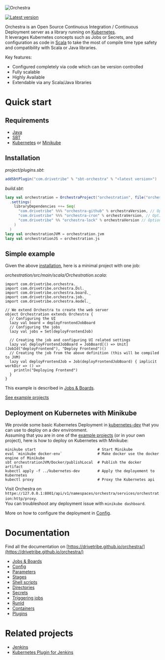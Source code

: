 <img alt="Orchestra" src="https://raw.githubusercontent.com/drivetribe/orchestra/master/docs/src/main/resources/microsite/img/orchestra.png" srcset="https://raw.githubusercontent.com/drivetribe/orchestra/master/docs/src/main/resources/microsite/img/orchestra.png 2x">

[![Latest version](https://index.scala-lang.org/drivetribe/orchestra/orchestra-core/latest.svg?color=blue)](https://index.scala-lang.org/drivetribe/orchestra/orchestra-core)

Orchestra is an Open Source Continuous Integration / Continuous Deployment server as a library running on
[Kubernetes](https://kubernetes.io).  
It leverages Kubernetes concepts such as Jobs or Secrets, and configuration as code in [Scala](https://scala-lang.org)
to take the most of compile time type safety and compatibility with Scala or Java libraries.

Key features:
* Configured completely via code which can be version controlled
* Fully scalable
* Highly Available
* Extendable via any Scala/Java libraries


# Quick start

## Requirements

- [Java](https://java.com/download)
- [SBT](https://scala-sbt.org)
- [Kubernetes](https://kubernetes.io) or [Minikube](https://github.com/kubernetes/minikube)

## Installation

*project/plugins.sbt*:
```scala
addSbtPlugin("com.drivetribe" % "sbt-orchestra" % "<latest version>")
```
*build.sbt*:
```scala
lazy val orchestration = OrchestraProject("orchestration", file("orchestration"))
  .settings(
    libraryDependencies ++= Seq(
      "com.drivetribe" %%% "orchestra-github" % orchestraVersion, // Optional Github plugin
      "com.drivetribe" %%% "orchestra-cron" % orchestraVersion, // Optional Cron plugin
      "com.drivetribe" %% "orchestra-lock" % orchestraVersion // Optional Lock plugin
    )
  )
lazy val orchestrationJVM = orchestration.jvm
lazy val orchestrationJS = orchestration.js
```

## Simple example

Given the above [installation](#installation), here is a minimal project with one job:

*orchestration/src/main/scala/Orchestration.scala*:
```tut:silent
import com.drivetribe.orchestra._
import com.drivetribe.orchestra.Dsl._
import com.drivetribe.orchestra.board._
import com.drivetribe.orchestra.job._
import com.drivetribe.orchestra.model._

// We extend Orchestra to create the web server
object Orchestration extends Orchestra {
  // Configuring the UI
  lazy val board = deployFrontendJobBoard
  // Configuring the jobs
  lazy val jobs = Set(deployFrontendJob)
  
  // Creating the job and configuring UI related settings
  lazy val deployFrontendJobBoard = JobBoard[() => Unit](JobId("deployFrontend"), "Deploy Frontend")()
  // Creating the job from the above definition (this will be compiled to JVM)
  lazy val deployFrontendJob = Job(deployFrontendJobBoard) { implicit workDir => () =>
    println("Deploying Frontend")
  }
}
```
This example is described in [Jobs & Boards](https://drivetribe.github.io/orchestra/jobsboards.html).

[See example projects](https://github.com/drivetribe/orchestra/tree/master/examples)

## Deployment on Kubernetes with Minikube

We provide some basic Kubernetes Deployment in [kubernetes-dev](https://github.com/drivetribe/orchestra/tree/master/examples/kubernetes-dev)
that you can use to deploy on a dev environment.  
Assuming that you are in one of the [example projects](https://github.com/drivetribe/orchestra/tree/master/examples)
(or in your own project), here is how to deploy on Kubernetes with Minikube:
```
minikube start                            # Start Minikube
eval `minikube docker-env`                # Make docker use the docker engine of Minikube
sbt orchestrationJVM/Docker/publishLocal  # Publish the docker artifact
kubectl apply -f ../kubernetes-dev        # Apply the deployement to Kubernetes
kubectl proxy                             # Proxy the Kubernetes api
```
Visit Orchestra on `httpe://127.0.0.1:8001/api/v1/namespaces/orchestra/services/orchestration:http/proxy`.  
You can troubleshoot any deployment issue with `minikube dashboard`.

More on how to configure the deployment in [Config](https://drivetribe.github.io/orchestra/config.html).

# Documentation

Find all the documentation on [https://drivetribe.github.io/orchestra/](https://drivetribe.github.io/orchestra/)
- [Jobs & Boards](https://drivetribe.github.io/orchestra/jobsboards.html)
- [Config](https://drivetribe.github.io/orchestra/config.html)
- [Parameters](https://drivetribe.github.io/orchestra/parameters.html)
- [Stages](https://drivetribe.github.io/orchestra/stages.html)
- [Shell scripts](https://drivetribe.github.io/orchestra/shells.html)
- [Directories](https://drivetribe.github.io/orchestra/directories.html)
- [Secrets](https://drivetribe.github.io/orchestra/secrets.html)
- [Triggering jobs](https://drivetribe.github.io/orchestra/triggers.html)
- [RunId](https://drivetribe.github.io/orchestra/runid.html)
- [Containers](https://drivetribe.github.io/orchestra/containers.html)
- [Plugins](https://drivetribe.github.io/orchestra/plugins/)


# Related projects

* [Jenkins](https://jenkins.io)
* [Kubernetes Plugin for Jenkins](https://github.com/jenkinsci/kubernetes-plugin)

